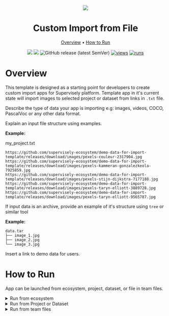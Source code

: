 <div align="center" markdown>

<img src="https://user-images.githubusercontent.com/48913536/206195017-ef1fbbae-4102-491e-944a-aa14cb4096d8.png"/>

# Custom Import from File

<p align="center">
  <a href="#Overview">Overview</a> •
  <a href="#How-to-Run">How to Run</a>
</p>

[![](https://img.shields.io/badge/supervisely-ecosystem-brightgreen)](https://ecosystem.supervise.ly/apps/supervisely-ecosystem/template-import-from-file)
[![](https://img.shields.io/badge/slack-chat-green.svg?logo=slack)](https://supervise.ly/slack)
![GitHub release (latest SemVer)](https://img.shields.io/github/v/release/supervisely-ecosystem/template-import-from-file)
[![views](https://app.supervise.ly/img/badges/views/supervisely-ecosystem/template-import-from-file.png)](https://supervise.ly)
[![runs](https://app.supervise.ly/img/badges/runs/supervisely-ecosystem/template-import-from-file.png)](https://supervise.ly)

</div>

# Overview

This template is designed as a starting point for developers to create custom import apps for Supervisely platform.
Template app in it's current state will import images to selected project or dataset from links in `.txt` file.

Describe the type of data your app is importing e.g: images, videos, COCO, PascalVoc or any other data format.

Explain an input file structure using examples.

**Example:**

my_project.txt
```text
https://github.com/supervisely-ecosystem/demo-data-for-import-template/releases/download/images/pexels-couleur-2317904.jpg
https://github.com/supervisely-ecosystem/demo-data-for-import-template/releases/download/images/pexels-kammeran-gonzalezkeola-7925859.jpg
https://github.com/supervisely-ecosystem/demo-data-for-import-template/releases/download/images/pexels-stijn-dijkstra-7177188.jpg
https://github.com/supervisely-ecosystem/demo-data-for-import-template/releases/download/images/pexels-taryn-elliott-3889728.jpg
https://github.com/supervisely-ecosystem/demo-data-for-import-template/releases/download/images/pexels-taryn-elliott-9565787.jpg
```

If input data is an archive, provide an example of it's structure using `tree` or similar tool

**Example:**

```text
data.tar
├── image_1.jpg
├── image_2.jpg
└── image_3.jpg
```

Insert a link to demo data for users.

# How to Run

App can be launched from ecosystem, project, dataset, or file in team files.

<details>
<summary>Run from ecosystem</summary>
<br>

Click `Run application` button on the right side of the app page. Modal window will be opened.

<div align="center">
  <img src="https://user-images.githubusercontent.com/48913536/206448473-a88fe24b-02fc-480c-92cd-9a9d8279e78e.png">
</div>

Choose file to import in the modal window.

<div align="center">
  <img src="https://user-images.githubusercontent.com/48913536/206448478-fbac83f4-9bad-4ae9-b873-d678c9c0abf5.png" width=60%/>
</div>

</details>

<details>
<summary open>Run from Project or Dataset</summary>
<br>

If you want to upload your data to existing Project or Dataset run the application from the context menu of the Project or Dataset.

<div align="center">
  <img src="https://user-images.githubusercontent.com/48913536/206448464-236eef87-308b-449e-991f-e7dcbd9fe53d.png"/>
</div>

You can upload the file to drag-and-drop field or you can click on the drag-and-drop field and choose project from your computer in opened window.

<div align="center">
  <img src="https://user-images.githubusercontent.com/48913536/206448491-7fcdd407-591b-426d-bf03-05074cc99c1d.png" width=60%/>
</div>

</details>

<details>
<summary open>Run from team files</summary>
<br>

Run the application from the context menu of the file (right mouse button) on Team Files page

<div align="center">
  <img src="https://user-images.githubusercontent.com/48913536/206448485-32cf4cc6-84dd-4615-a100-6db8ee27689e.png"/>
</div>

</details>
